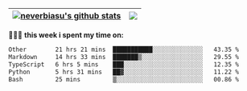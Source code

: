 | <a href="https://github.com/neverbiasu"><img align="center" src="https://github-readme-stats.vercel.app/api?username=neverbiasu&theme=dracula&show_icons=true&hide_border=true&count_private=true" alt="neverbiasu's github stats" /></a> | <a href="https://github.com/neverbiasu"><img align="center" src="https://github-readme-stats.vercel.app/api/top-langs/?username=neverbiasu&theme=dracula&show_icons=true&hide_border=true&layout=compact" /></a> |
| ------------- | ------------- |

👨🏾‍💻 **this week i spent my time on:**
<!--START_SECTION:waka-->

```txt
Other        21 hrs 21 mins  ███████████░░░░░░░░░░░░░░   43.35 %
Markdown     14 hrs 33 mins  ███████▒░░░░░░░░░░░░░░░░░   29.55 %
TypeScript   6 hrs 5 mins    ███░░░░░░░░░░░░░░░░░░░░░░   12.35 %
Python       5 hrs 31 mins   ██▓░░░░░░░░░░░░░░░░░░░░░░   11.22 %
Bash         25 mins         ▒░░░░░░░░░░░░░░░░░░░░░░░░   00.86 %
```

<!--END_SECTION:waka-->
